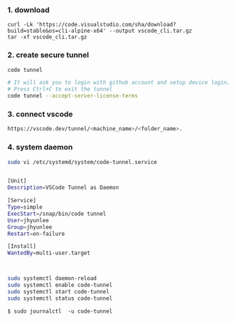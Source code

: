 ### 1. download 

```
curl -Lk 'https://code.visualstudio.com/sha/download?build=stable&os=cli-alpine-x64' --output vscode_cli.tar.gz
tar -xf vscode_cli.tar.gz
```

### 2. create secure tunnel  
```sh
code tunnel

# It will ask you to login with github account and setup device login.
# Press Ctrl+C to exit the tunnel
code tunnel --accept-server-license-terms
```
### 3. connect vscode
```sh
https://vscode.dev/tunnel/<machine_name>/<folder_name>.
```

### 4. system daemon
```sh
sudo vi /etc/systemd/system/code-tunnel.service


[Unit]
Description=VSCode Tunnel as Daemon

[Service]
Type=simple
ExecStart=/snap/bin/code tunnel
User=jhyunlee
Group=jhyunlee
Restart=on-failure

[Install]
WantedBy=multi-user.target



sudo systemctl daemon-reload
sudo systemctl enable code-tunnel
sudo systemctl start code-tunnel
sudo systemctl status code-tunnel
```

```
$ sudo journalctl  -u code-tunnel
```